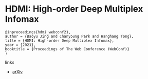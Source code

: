 # HDMI: High-order Deep Multiplex Infomax

```
@inproceedings{hdmi_webconf21,
author = {Baoyu Jing and Chanyoung Park and Hanghang Tong},
title = {HDMI: High-order Deep Multiplex Infomax},
year = {2021},
booktitle = {Proceedings of The Web Conference (WebConf)}
}
```

links
- [arXiv](https://arxiv.org/abs/2102.07810)

